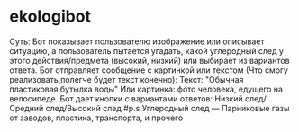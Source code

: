 # ekologibot
Суть: Бот показывает пользователю изображение или описывает ситуацию, а пользователь пытается угадать, какой углеродный след у этого действия/предмета (высокий, низкий) или выбирает из вариантов ответа.
Бот отправляет сообщение с картинкой или текстом (Что смогу реализовать,полегче будет текст конечно):
Текст: "Обычная пластиковая бутылка воды"
Или картинка: фото человека, едущего на велосипеде.
Бот дает кнопки с вариантами ответов: Низкий след/Средний след/Высокий след
#p.s Углеродный след — Парниковые газы от заводов, пластика, транспорта, и прочего
